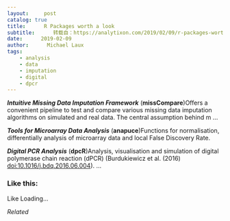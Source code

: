 ```yaml
---
layout:     post
catalog: true
title:      R Packages worth a look
subtitle:      转载自：https://analytixon.com/2019/02/09/r-packages-worth-a-look-1419/
date:      2019-02-09
author:      Michael Laux
tags:
    - analysis
    - data
    - imputation
    - digital
    - dpcr
---
```


***Intuitive Missing Data Imputation Framework*** (**missCompare**)Offers a convenient pipeline to test and compare various missing data imputation algorithms on simulated and real data. The central assumption behind m …

***Tools for Microarray Data Analysis*** (**anapuce**)Functions for normalisation, differentially analysis of microarray data and local False Discovery Rate.

***Digital PCR Analysis*** (**dpcR**)Analysis, visualisation and simulation of digital polymerase chain reaction (dPCR) (Burdukiewicz et al. (2016) <doi:10.1016/j.bdq.2016.06.004>). …





### Like this:

Like Loading...


*Related*

